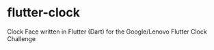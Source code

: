 # flutter-clock

Clock Face written in Flutter (Dart) for the Google/Lenovo Flutter Clock Challenge
